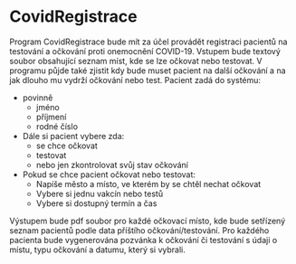 # CovidRegistrace
Program CovidRegistrace bude mít za účel provádět registraci pacientů na testování a očkování proti onemocnění COVID-19. Vstupem bude textový soubor obsahující seznam míst, kde se lze očkovat nebo testovat. V programu půjde také zjistit kdy bude muset pacient na další očkování a na jak dlouho mu vydrží očkování nebo test. Pacient zadá do systému:
* povinně
  * jméno
  * příjmení
  * rodné číslo
* Dále si pacient vybere zda:
  * se chce očkovat
  * testovat
  * nebo jen zkontrolovat svůj stav očkování
* Pokud se chce pacient očkovat nebo testovat: 
  * Napíše město a místo, ve kterém by se chtěl nechat očkovat
  * Vybere si jednu vakcín nebo testů
  * Vybere si dostupný termín a čas

Výstupem bude pdf soubor pro každé očkovací místo, kde bude setřízený seznam pacientů podle data příštího očkování/testování. Pro každého pacienta bude vygenerována pozvánka k očkování či testování s údaji o místu, typu očkování a datumu, který si vybrali.
